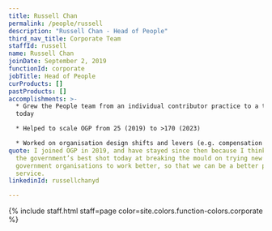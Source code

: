 ```yaml
---
title: Russell Chan
permalink: /people/russell
description: "Russell Chan - Head of People"
third_nav_title: Corporate Team
staffId: russell
name: Russell Chan
joinDate: September 2, 2019
functionId: corporate
jobTitle: Head of People
curProducts: []
pastProducts: []
accomplishments: >-
  * Grew the People team from an individual contributor practice to a team of 4
  today

  * Helped to scale OGP from 25 (2019) to >170 (2023)

  * Worked on organisation design shifts and levers (e.g. compensation schemes, performance management, management practices, resource allocation) to adapt to OGP's shifting organisation size and context
quote: I joined OGP in 2019, and have stayed since then because I think it is
  the government’s best shot today at breaking the mould on trying new ways for
  government organisations to work better, so that we can be a better public
  service.
linkedinId: russellchanyd

---
```


{% include staff.html staff=page color=site.colors.function-colors.corporate %}
